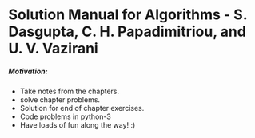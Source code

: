 Solution Manual for Algorithms - S. Dasgupta, C. H. Papadimitriou, and U. V. Vazirani
======================================================================================

##### Motivation:
* Take notes from the chapters.
* solve chapter problems.
* Solution for end of chapter exercises.
* Code problems in python-3
* Have loads of fun along the way! :)
